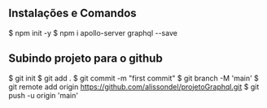 ## Instalações e Comandos
$ npm init -y
$ npm i apollo-server graphql --save

## Subindo projeto para o github
$ git init
$ git add .
$ git commit -m "first commit"
$ git branch -M 'main'
$ git remote add origin https://github.com/alissondel/projetoGraphql.git
$ git push -u origin 'main'